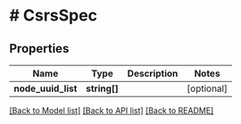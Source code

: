 # # CsrsSpec

## Properties

Name | Type | Description | Notes
------------ | ------------- | ------------- | -------------
**node_uuid_list** | **string[]** |  | [optional]

[[Back to Model list]](../../README.md#models) [[Back to API list]](../../README.md#endpoints) [[Back to README]](../../README.md)
